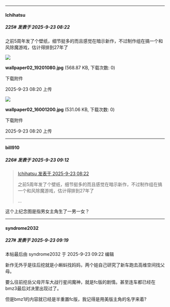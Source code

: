 ﻿
*****

####  Ichihatsu  
##### 225#       发表于 2025-9-23 08:22

之前5周年发了个壁纸，细节挺多的而且感觉在暗示新作，不过制作组在搞一个和风除魔游戏，估计得排到27年了

<img src="https://img.stage1st.com/forum/202509/23/082021hpx9bn68frfl33ln.jpg" referrerpolicy="no-referrer">

<strong>wallpaper02_19201080.jpg</strong> (568.87 KB, 下载次数: 0)

下载附件

2025-9-23 08:20 上传

<img src="https://img.stage1st.com/forum/202509/23/082021iepy7hdhuzjhqe22.jpg" referrerpolicy="no-referrer">

<strong>wallpaper02_16001200.jpg</strong> (531.06 KB, 下载次数: 0)

下载附件

2025-9-23 08:20 上传


*****

####  bill910  
##### 226#       发表于 2025-9-23 09:12

<blockquote><a href="httphttps://stage1st.com/2b/forum.php?mod=redirect&amp;goto=findpost&amp;pid=68473826&amp;ptid=1991292" target="_blank">Ichihatsu 发表于 2025-9-23 08:22</a>

之前5周年发了个壁纸，细节挺多的而且感觉在暗示新作，不过制作组在搞一个和风除魔游戏，估计得排到27年了

 ...</blockquote>
这个上纪念图是指男女主角生了一男一女？


*****

####  syndrome2032  
##### 227#       发表于 2025-9-23 09:19

 本帖最后由 syndrome2032 于 2025-9-23 09:22 编辑 

新作无外乎是往后挖就是小蝌蚪找妈妈，两个娃自己研究了新车跑去高维空间找父母。

要么往前挖岳父母开车大战行星间魔神，就是fc版的剧情。甚至连车都已经在bmz3最后对决里出现过了。

但是bmz1的内容就已经是半重置fc版，我记得是用美版主角的名字来着?

